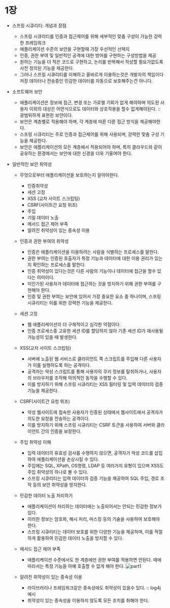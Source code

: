 # 1장

- 스프링 시큐리티: 개념과 장점
    - 스프링 시큐리티를 인증과 접근제어를 위해 세부적인 맞춤 구성이 가능한 강력한 프레임워크
    - 애플리케이션 수준의 보안을 구현할때 가장 우선적인 선택지
    - 인증, 권한 부여 및 일반적인 공격에 대한 방어를 구현하는 구성방법을 제공
    - 원하는 기능을 더 적은 코드로 구현하고, 논리를 반복해서 작성할 필요가없도록 사전 정의된 기능을 제공한다.
    - 그러나 스프링 시큐리티를 이해하고 올바르게 이용하는것은 개발자의 책임이다 저장 데이터나 전송중인 민감한 데이터를 자동으로 보호해주는건 아니다.

- 소프트웨어 보안
    - 애플리케이션은 정보에 접근, 변경 또는 가로챌 기회가 없게 해야하며 의도된 사용자 이외의 대상은 어떤식으로도 데이터와 상호작용을 할수 없게해야된다.
      :: 광범위하게 표현한 보안이다.
    - 보안은 계층별로 적용해야 하며, 각 계층에 따른 다른 접근 방식을 제공해야한다.
    - 스프링 시큐리티는 주로 인증과 접근제어를 위해 사용되며, 강력한 맞춤 구성 기능을 제공한다.
    - 보안은 애플리케이션의 모든 계층에서 적용되어야 하며, 특히 클라우드와 같이 공유하는 환경에서는 보안에 대한 신경을 더욱 기울여야 한다.

- 일반적인 보안 취약성
    - 무엇으로부터 애플리케이션을 보호하는지 알아야한다.
        - 인증취약성
        - 세션 고정
        - XSS (교차 사이트 스크립팅)
        - CSRF(사이트간 요청 위조)
        - 주입
        - 기밀 데이터 노출
        - 메서드 접근 제어 부족
        - 알려진 취약성이 있는 종속성 이용

    - 인증과 권한 부여의 취약성
        - 인증은 애플리케이션을 이용하려는 사람을 식별하는 프로세스를 말한다.
        - 권한 부여는 인증된 호출자가 특정 기능과 데이터에 대한 이용 권리가 있는지 확인하는 프로세스를 말한다.
        - 인증 취약성이 있다는것은 다른 사람의 기능이나 데이터에 접근을 할수 있다는 의미이다.
        - 미인가된 사용자가 데이터에 접근하는 것을 방지하기 위해 권한 부여를 구현해야 한다.
        - 인증 및 권한 부여는 보안에 있어서 가장 중요한 요소 중 하나이며, 스프링 시큐리티는 이를 위한 강력한 기능을 제공한다.

    - 세션 고정
        - 웹 애플리케이션의 더 구체적이고 심각한 약점이다.
        - 인증 프로세스중 고유한 세션 ID를 할당하지 않아 기존 세션 ID가 재사용될 가능성이 있을 때 발생한다.

    - XSS(교차 사이트 스크립팅)
        - 서버에 노출된 웹 서비스로 클라이언트 쪽 스크립트를 주입해 다른 사용자가 이를 실행하도록 하는 공격이다.
        - 공격자는 악성 스크립트를 통해 사용자의 쿠키 정보를 탈취하거나, 사용자의 브라우저를 조작해 악의적인 동작을 수행할 수 있다.
        - 이를 방지하기 위해 스프링 시큐리티는 XSS 필터링 및 입력 데이터의 검증 기능을 제공한다.

    - CSRF(사이트간 요청 위조)
        - 악성 웹사이트에 접속한 사용자가 인증된 상태에서 웹사이트에서 공격자가 의도한 요청을 전송하는 공격이다.
        - 이를 방지하기 위해 스프링 시큐리티는 CSRF 토큰을 사용하여 서버와 클라이언트 간의 인증을 보장한다.

    - 주입 취약성 이해
        - 입력 데이터의 유효성 검사를 수행하지 않으면, 공격자가 악성 코드를 삽입하여 애플리케이션을 손상시킬 수 있다.
        - 주입에는 SQL, XPath, OS명령, LDAP 등 여러가지 유형이 있으며 XSS도 주입 취약성의 하나로 볼 수 있다.
        - 스프링 시큐리티는 입력 데이터의 검증 기능을 제공하여 SQL 주입, 경로 조작 등의 보안 취약성을 방지한다.

    - 민감한 데이터 노출 처리하기
        - 애플리케이션이 처리하는 데이터에는 노출되어서는 안되는 민감한 정보가 있다.
        - 이러한 정보는 암호화, 해시 처리, 마스킹 등의 기술을 사용하여 보호해야 한다.
        - 스프링 시큐리티는 데이터 보호를 위한 다양한 기능을 제공하며, 이를 적절하게 활용하여 민감한 데이터 노출을 방지할 수 있다.

    - 메서드 접근 제어 부족
        - 애플리케이션 수준에서도 한 계층에만 권한 부여를 적용하면 안된다. 때에 따라서는 특정 기능을 아예 호출할 수 없게 해야 한다.
          ![part1](https://user-images.githubusercontent.com/83939644/225906507-8d112380-d555-4d46-822e-f210b8ce431d.png)
    - 알려진 취약성이 있는 종속성 이용
        - 라이브러리나 프레임워크같은 종속성에도 취약성이 있을수 있다. :: log4j 예시
        - 취약성이 있는 종속성을 이용하지 않도록 모든 조치를 취해야 한다.
